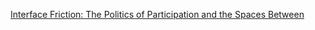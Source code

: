 [Interface Friction: The Politics of Participation and the Spaces Between](https://books.google.com/books?id=1KflcDfsYGEC&lpg=PR2&pg=PA80#v=onepage&q&f=false)
